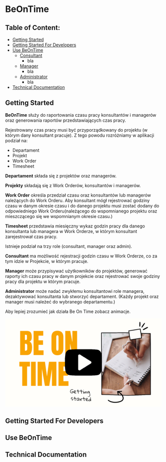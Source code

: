 
# BeOnTime

## Table of Content:
- [Getting Started](#getting-started)
- [Getting Started For Developers](#getting-started-for-developers)
- [Use BeOnTime](#use-beontime)
  - [Consultant](#consultant)
    - bla
  - [Manager](#manager)
    - bla
  - [Administrator](#administrator)
    - bla 
- [Technical Documentation](#technical-documentation)

## Getting Started <a name="getting-started"></a>

**BeOnTime** służy do raportowania czasu pracy konsultantów i managerów oraz generowania raportów przedstawiających czas pracy. 

Rejestrowany czas pracy musi być przyporządkowany do projektu (w którym dany konsultant pracuje).
 Z tego powodu rozróżniamy w aplikacji podział na:

- Departament
- Projekt
- Work Order 
- Timesheet

**Departament** składa się z projektów oraz managerów. 

**Projekty** składają się z Work Orderów, konsultantów i managerów.

**Work Order** określa przedział czasu oraz konsultantów lub managerów należących do Work Orderu.
Aby konsultant mógł rejestrować godziny czasu w danym okresie czasu i do danego projektu musi zostać dodany do odpowiedniego Work Orderu(należącego do wspomnianego projektu oraz mieszczącego się we wspomnianym okresie czasu.)

**Timesheet** przedstawia miesięczny wykaz godzin pracy dla danego konsultanta lub managera w Work Orderze, w którym konsultant zarejestrował czas pracy.

Istnieje podział na trzy role (consultant, manager oraz admin).

**Consultant** ma możliwość rejestracji godzin czasu w Work Orderze, co za tym idzie w Projekcie, w którym pracuje.

**Manager** może przypisywać użytkowników do projektów, generować raporty ich czasu pracy w danym projekcie oraz rejestrować swoje godziny pracy dla projektu w którym pracuje.

**Administrator** może nadać zwykłemu konsultantowi role managera, dezaktywować konsultanta lub stworzyć departament. (Każdy projekt oraz manager musi należeć do wybranego departamentu.)

Aby lepiej zrozumieć jak działa Be On Time zobacz animacje.


[![BeOnTime Intro](https://github.com/matiolsz/BeOnTime-documentation/blob/main/be.png)](https://youtu.be/lTmHzP2kh4M)

## Getting Started For Developers <a name="getting-started-for-developers"></a>

## Use BeOnTime <a name="use-beontime"></a>

## Technical Documentation <a name="technical-documentation"></a>

    
